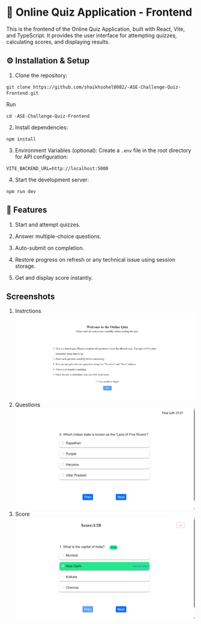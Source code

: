 # 🎯 Online Quiz Application - Frontend

This is the frontend of the Online Quiz Application, built with React, Vite, and TypeScript. It provides the user interface for attempting quizzes, calculating scores, and displaying results.

## ⚙️ Installation & Setup
1. Clone the repository:
```
git clone https://github.com/shaikhsohel0082/-ASE-Challenge-Quiz-Frontend.git

```
Run
```
cd -ASE-Challenge-Quiz-Frontend
```
2. Install dependencies:
```
npm install
```
3. Environment Variables (optional):
Create a `.env` file in the root directory for API configuration:
```
VITE_BACKEND_URL=http://localhost:5000
```
4. Start the development server:
```
npm run dev
```
## 🚀 Features

1. Start and attempt quizzes.

2. Answer multiple-choice questions.

3. Auto-submit on completion.

4. Restore progress on refresh or any technical issue using session storage.

5. Get and display score instantly.

## Screenshots 
1. Instrctions
![Logo](/src/assets/instructions.png)
2. Questions
![Logo](/src/assets/questions.png)
3. Score
![Logo](/src/assets/score.png)
